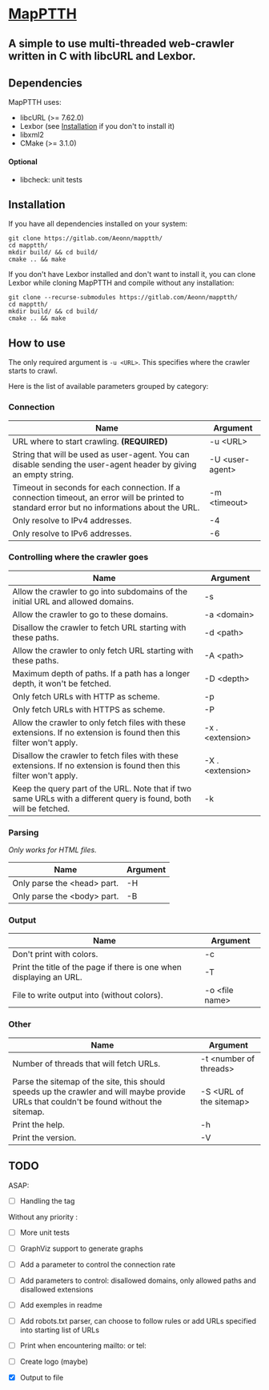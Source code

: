 [MapPTTH](https://gitlab.com/Aeonn/mapptth/ "MapPTTH gitlab")
====

A simple to use multi-threaded web-crawler written in C with libcURL and Lexbor.
---

## Dependencies

MapPTTH uses:

- libcURL (>= 7.62.0)
- Lexbor (see [Installation](#installation) if you don't to install it)
- libxml2
- CMake (>= 3.1.0)

#### Optional

- libcheck: unit tests

## Installation

If you have all dependencies installed on your system:

```
git clone https://gitlab.com/Aeonn/mapptth/
cd mapptth/
mkdir build/ && cd build/
cmake .. && make
```

If you don't have Lexbor installed and don't want to install it, you can clone Lexbor while cloning MapPTTH and compile without any installation:

```
git clone --recurse-submodules https://gitlab.com/Aeonn/mapptth/
cd mapptth/
mkdir build/ && cd build/
cmake .. && make
```

## How to use

The only required argument is ```-u <URL>```. This specifies where the crawler starts to crawl.

Here is the list of available parameters grouped by category:

### Connection

| Name | Argument |
| --- | --- |
| URL where to start crawling. __(REQUIRED)__ | -u \<URL> |
| String that will be used as user-agent. You can disable sending the user-agent header by giving an empty string. | -U \<user-agent> |
| Timeout in seconds for each connection. If a connection timeout, an error will be printed to standard error but no informations about the URL. | -m \<timeout> |
| Only resolve to IPv4 addresses. | -4 |
| Only resolve to IPv6 addresses. | -6 |


### Controlling where the crawler goes

| Name | Argument |
| --- | --- |
| Allow the crawler to go into subdomains of the initial URL and allowed domains. | -s |
| Allow the crawler to go to these domains. | -a \<domain> |
| Disallow the crawler to fetch URL starting with these paths. | -d \<path> |
| Allow the crawler to only fetch URL starting with these paths. | -A \<path> |
| Maximum depth of paths. If a path has a longer depth, it won't be fetched. | -D \<depth> |
| Only fetch URLs with HTTP as scheme. | -p |
| Only fetch URLs with HTTPS as scheme. | -P |
| Allow the crawler to only fetch files with these extensions. If no extension is found then this filter won't apply. | -x .\<extension> |
| Disallow the crawler to fetch files with these extensions. If no extension is found then this filter won't apply. | -X .\<extension> |
| Keep the query part of the URL. Note that if two same URLs with a different query is found, both will be fetched. | -k |


### Parsing

_Only works for HTML files._

| Name | Argument |
| --- | --- |
| Only parse the \<head> part. | -H |
| Only parse the \<body> part. | -B |


### Output

| Name | Argument |
| --- | --- |
| Don't print with colors. | -c |
| Print the title of the page if there is one when displaying an URL. | -T |
| File to write output into (without colors). | -o \<file name> |


### Other

| Name | Argument |
| --- | --- |
| Number of threads that will fetch URLs. | -t \<number of threads> |
| Parse the sitemap of the site, this should speeds up the crawler and will maybe provide URLs that couldn't be found without the sitemap. | -S \<URL of the sitemap> |
| Print the help. | -h |
| Print the version. | -V |


## TODO

ASAP:

- [ ] Handling the <base> tag


Without any priority :

- [ ] More unit tests

- [ ] GraphViz support to generate graphs

- [ ] Add a parameter to control the connection rate

- [ ] Add parameters to control: disallowed domains, only allowed paths and disallowed extensions

- [ ] Add exemples in readme

- [ ] Add robots.txt parser, can choose to follow rules or add URLs specified into starting list of URLs

- [ ] Print when encountering mailto: or tel:

- [ ] Create logo (maybe)

- [X] Output to file
